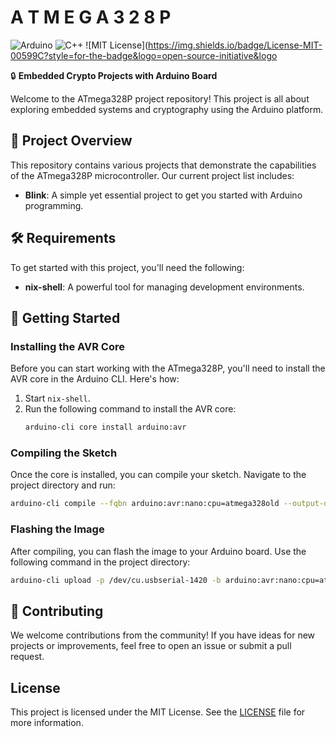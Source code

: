 # A T M E G A 3 2 8 P

![Arduino](https://img.shields.io/badge/Arduino-00979D?style=for-the-badge&logo=arduino&logoColor=white)
![C++](https://img.shields.io/badge/C++-00599C?style=for-the-badge&logo=c%2B%2B&logoColor=white)
![MIT License](https://img.shields.io/badge/License-MIT-00599C?style=for-the-badge&logo=open-source-initiative&logo

🔒 **Embedded Crypto Projects with Arduino Board**

Welcome to the ATmega328P project repository! This project is all about exploring embedded systems and cryptography using the Arduino platform.

## 📜 Project Overview

This repository contains various projects that demonstrate the capabilities of the ATmega328P microcontroller. Our current project list includes:

- **Blink**: A simple yet essential project to get you started with Arduino programming.

## 🛠️ Requirements

To get started with this project, you'll need the following:

- **nix-shell**: A powerful tool for managing development environments.

## 🚀 Getting Started

### Installing the AVR Core

Before you can start working with the ATmega328P, you'll need to install the AVR core in the Arduino CLI. Here's how:

1. Start `nix-shell`.
2. Run the following command to install the AVR core:
   ```bash
   arduino-cli core install arduino:avr
   ```

### Compiling the Sketch

Once the core is installed, you can compile your sketch. Navigate to the project directory and run:

```bash
arduino-cli compile --fqbn arduino:avr:nano:cpu=atmega328old --output-dir "$PWD/build" $PWD/build/build.ino
```

### Flashing the Image

After compiling, you can flash the image to your Arduino board. Use the following command in the project directory:

```bash
arduino-cli upload -p /dev/cu.usbserial-1420 -b arduino:avr:nano:cpu=atmega328old --input-dir "$PWD/build"
```

## 🤝 Contributing

We welcome contributions from the community! If you have ideas for new projects or improvements, feel free to open an issue or submit a pull request.

## License

This project is licensed under the MIT License. See the [LICENSE](LICENSE) file for more information.